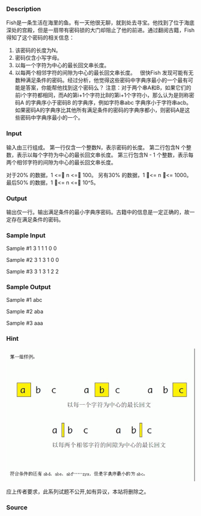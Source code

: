 
### Description
Fish是一条生活在海里的鱼。有一天他很无聊，就到处去寻宝。他找到了位于海底深处的宫殿，但是一扇带有密码锁的大门却阻止了他的前进。通过翻阅古籍，Fish 得知了这个密码的相关信息：
 
1. 该密码的长度为N。
 
2. 密码仅含小写字母。
 
3. 以每一个字符为中心的最长回文串长度。
 
4. 以每两个相邻字符的间隙为中心的最长回文串长度。
 
很快Fish 发现可能有无数种满足条件的密码。经过分析，他觉得这些密码中字典序最小的一个最有可能是答案，你能帮他找到这个密码么？
注意：对于两个串A和B，如果它们的前i个字符都相同，而A的第i+1个字符比B的第i+1个字符小，那么认为是则称密码A 的字典序小于密码B 的字典序，例如字符串abc 字典序小于字符串acb。如果密码A的字典序比其他所有满足条件的密码的字典序都小，则密码A是这些密码中字典序最小的一个。

### Input
输入由三行组成。
第一行仅含一个整数N，表示密码的长度。
第二行包含N 个整数，表示以每个字符为中心的最长回文串长度。
第三行包含N - 1 个整数，表示每两个相邻字符的间隙为中心的最长回文串长度。

对于20% 的数据，1 <= n <= 100。
另有30% 的数据，1 <= n <= 1000。
最后50% 的数据，1 <= n <= 10^5。 

### Output
输出仅一行。输出满足条件的最小字典序密码。古籍中的信息是一定正确的，故一定存在满足条件的密码。

### Sample Input
Sample #1
3
1 1 1
0 0

Sample #2
3
1 3 1
0 0

Sample #3
3
1 3 1
2 2


### Sample Output
Sample #1
abc

Sample #2
aba

Sample #3
aaa

### Hint
![](/JudgeOnline/upload/201312/44.jpg)


应上传者要求，此系列试题不公开,如有异议，本站将删除之。
### Source
